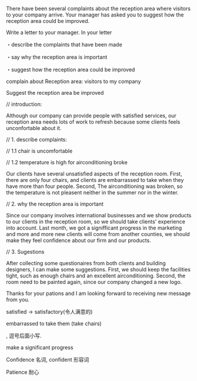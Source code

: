 There have been several complaints about the reception area where visitors to your company arrive. Your manager has asked you to suggest how the reception area could be improved.

Write a letter to your manager. In your letter

・describe the complaints that have been made

・say why the reception area is important

・suggest how the reception area could be improved



complain about Reception area: visitors to my company

Suggest the reception area be improved



// introduction:



Although our company can provide people with satisfied services, our reception area needs lots of work to refresh because some clients feels unconfortable about it.



// 1. describe complaints:

// 1.1 chair is uncomfortable

// 1.2 temperature is high for  airconditioning broke

Our clients have several unsatisfied aspects of the reception room. First, there are only four chairs, and clients are embarrassed to take when they have more than four people. Second, The airconditioning was broken, so the temperature is not pleasent neither in the summer nor in the winter.

// 2. why the reception area is important

Since our company involves international businesses and we show products to our clients in the reception room, so we should take clients' experience into account. Last month, we got a signifficant progress in the marketing and more and more new clients will come from another counties, we should make they feel confidence about our firm and our products.



// 3. Sugestions

After collecting some questionaires from both clients and building designers, I can make some suggestions. First, we should keep the facilities tight, such as enough chairs and an excellent airconditioning. Second, the room need to be painted again, since our company changed a new logo.

Thanks for your pations and I am looking forward to receiving new message from you.





satisfied -> satisfactory(令人满意的)

embarrassed to take them (take chairs) 

, 逗号后面小写.

make a significant progress

Confidence 名词, confident 形容词

Patience 耐心







